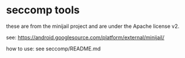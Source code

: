 # seccomp tools

these are from the minijail project and are under the Apache license v2.

see: https://android.googlesource.com/platform/external/minijail/

how to use: see seccomp/README.md
